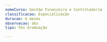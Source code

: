 ```yaml
---
nomeCurso: Gestão Financeira e Controladoria
classificacao: Especialização
duracao: 6 meses
observacao: obs
tipo: Pós Graduação

---
```


